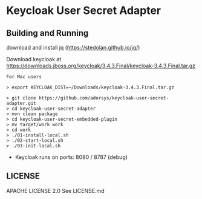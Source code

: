 # Keycloak User Secret Adapter



## Building and Running

download and install jq (https://stedolan.github.io/jq/)

Download keycloak at https://downloads.jboss.org/keycloak/3.4.3.Final/keycloak-3.4.3.Final.tar.gz


```
For Mac users

> export KEYCLOAK_DIST=~/Downloads/keycloak-3.4.3.Final.tar.gz

> git clone https://github.com/adorsys/keycloak-user-secret-adapter.git
> cd keycloak-user-secret-adapter
> mvn clean package
> cd keycloak-user-secret-embedded-plugin
> mv target/work work
> cd work
> ./01-install-local.sh
> ./02-start-local.sh
> ./03-init-local.sh

```

- Keycloak runs on ports: 8080 / 8787 (debug)

## LICENSE

APACHE LICENSE 2.0
See LICENSE.md

